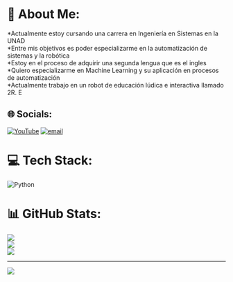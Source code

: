 # 💫 About Me:
*Actualmente estoy cursando una carrera en Ingeniería en Sistemas en la UNAD<br>*Entre mis objetivos es poder especializarme en la automatización de sistemas y la robótica <br>*Estoy en el proceso de adquirir una segunda lengua que es el ingles<br>*Quiero especializarme en Machine Learning y su aplicación en procesos de automatización<br>*Actualmente trabajo en un robot de educación lúdica e interactiva llamado 2R. E


## 🌐 Socials:
[![YouTube](https://img.shields.io/badge/YouTube-%23FF0000.svg?logo=YouTube&logoColor=white)](https://youtube.com/@@lahionelproyectos) [![email](https://img.shields.io/badge/Email-D14836?logo=gmail&logoColor=white)](mailto:cruzlunalahionel2007@gmail.com) 

# 💻 Tech Stack:
![Python](https://img.shields.io/badge/python-3670A0?style=for-the-badge&logo=python&logoColor=ffdd54)
# 📊 GitHub Stats:
![](https://github-readme-stats.vercel.app/api?username=Lahionel-777&theme=dark&hide_border=false&include_all_commits=false&count_private=false)<br/>
![](https://nirzak-streak-stats.vercel.app/?user=Lahionel-777&theme=dark&hide_border=false)<br/>
![](https://github-readme-stats.vercel.app/api/top-langs/?username=Lahionel-777&theme=dark&hide_border=false&include_all_commits=false&count_private=false&layout=compact)

---
[![](https://visitcount.itsvg.in/api?id=Lahionel-777&icon=0&color=0)](https://visitcount.itsvg.in)

<!-- Proudly created with GPRM ( https://gprm.itsvg.in ) -->